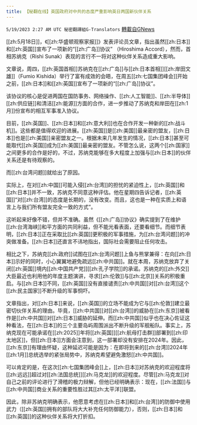 ```yaml
---
title: 【秘翻在线】英国政府对中共的态度严重影响英日两国新伙伴关系
---
```

`5/19/2023 2:27 AM UTC 秘密翻譯組G-Translators` [轉載自GNews](https://gnews.org/articles/1312773)

[[zh:5月18日]]，《[[zh:华盛顿观察家报]]》发表评论员文章，指出虽然[[zh:日本]]和[[zh:英国]]宣布了一项新的“[[zh:广岛]]协议” （Hiroshima Accord），然而，首相苏纳克（Rishi Sunak）表现的言行不一将对这种伙伴关系造成重大影响。

文章说，周四，[[zh:英国首相]]苏纳克在[[zh:广岛]]与[[zh:日本首相]][[zh:岸田文雄]]（Fumio Kishida）举行了富有成效的会晤，在周五[[zh:七国集团峰会]]开始之前，[[zh:日本]]和[[zh:英国]]宣布了一项新的“[[zh:广岛]]协议”。

该协议的核心是促进两国在国防事务、网络操作、[[zh:人工智能]]、[[zh:半导体]][[zh:供应链]]和清洁[[zh:能源]]方面的合作，进一步推动了苏纳克和岸田在[[zh:1月]]份宣布的相互军事准入协议。

目前，[[zh:英国]]、[[zh:日本]]和[[zh:意大利]]也在合作开发一种新的[[zh:战斗机]]。这些都是值得欢迎的进展。[[zh:英国]]是[[zh:美国]]最亲密的盟友，[[zh:日本]]也是[[zh:美国]]亲密盟友之一。根据未来几年发生的情况，[[zh:日本]]甚至可能取代[[zh:英国]]成为[[zh:美国]]最亲密的盟友。不管怎么说，这两个[[zh:国家]]之间更多的合作是好的，不过，苏纳克能够在多大程度上加强与[[zh:日本]]的伙伴关系还是有待观察的。

而[[zh:台湾问题]]就给出了原因。

实际上，在对[[zh:中国]]可能入侵[[zh:台湾]]的担忧的紧迫性上，[[zh:英国]]和[[zh:日本]]并不一致，苏纳克不同意这种评估。他在星期四告诉记者，[[zh:英国]]“对[[zh:台湾]]的态度是长期的，没有改变。而且，这也是一种在实质上和语言上与我们所有盟友完全一致的方式”。

这听起来好像不错，但并不准确。虽然《[[zh:广岛]]协议》确实提到了在维护[[zh:台湾海峡]]和平方面的共同利益，但不能光看表面，还要看细节。而细节表明，[[zh:日本]]正在采取比[[zh:英国]]更积极的军事措施，为[[zh:台湾问题]]的冲突做准备。[[zh:日本]]还直言不讳地指出，国际社会需要阻止任何攻击。

相比之下，苏纳克[[zh:政府]]试图在[[zh:台湾问题]]上鱼与熊掌兼得：在向[[zh:日本]]示好的同时，小心翼翼地避免疏远[[zh:中共国]]。就在本周，苏纳克放弃了关闭[[zh:英国]]境内[[zh:中国共产党]][[zh:孔子学院]]的承诺。苏纳克的[[zh:外交]]大臣最近也利用他的年度主题演讲，寻求[[zh:伦敦]]与[[zh:北京]]关系的积极重启。与[[zh:日本]]不同，[[zh:英国]]没有直接谴责[[zh:中共国]]对[[zh:台湾]]这个[[zh:民主国家]]不断升级的军事恫吓。

文章指出，对[[zh:日本]]来说，[[zh:英国]]的立场不能成为它与[[zh:伦敦]]建立最密切伙伴关系的理由。毕竟，[[zh:中共国]]对[[zh:台湾]]的威胁在[[zh:东京]]被看作是[[zh:中共国]]对[[zh:日本]]威胁的延伸。而[[zh:中共国]]似乎也在决心佐证这种看法，在[[zh:日本]]的三个主要岛屿周围派出不断升级的军舰船队。事实上，苏纳克现在可能承诺在[[zh:2025]]年将[[zh:英国]][[zh:航母打击群]]部署到[[zh:印太地区]]，但[[zh:日本]]方面会注意到，这一部署却没有安排在2024年。因此，[[zh:东京]]有理由怀疑，这种延迟可能是因为：在即将到来的[[zh:台湾]]2024年[[zh:1月]]总统选举的紧张局势中，苏纳克希望避免激怒[[zh:中共国]]。

可以肯定的是，在这次[[zh:七国集团峰会]]上，[[zh:日本]]对苏纳克的欢迎程度将[[zh:远远]]超过对[[zh:法国总统]][[zh:马克龙]]的欢迎程度。尽管[[zh:马克龙]]对自己之前的评论进行了滑稽的极力辩解，但他已经明确表示：现在，[[zh:法国]]与[[zh:中共国]]商业关系的重要性胜过其[[zh:太平洋]]联盟。

因此，除非苏纳克明确表示，他愿意考虑在[[zh:日本]]和[[zh:台湾]]的防御中使用武力（[[zh:英国]]拥有的部队将大大补充任何防御能力），否则，[[zh:日本]]和[[zh:英国]]的这种伙伴关系将大打折扣。
